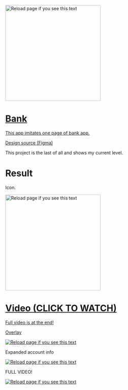 <a href="https://drive.google.com/uc?export=view&id=1ht2m80Y5IsvhutglPvo5f7mnN1qq2tEC"><img src="https://drive.google.com/uc?export=view&id=1ht2m80Y5IsvhutglPvo5f7mnN1qq2tEC" style="width: 300; max-width: 100%; height: auto" title="Reload page if you see this text" />


# Bank

This app imitates one page of bank app.

[Design source (Figma)](https://www.figma.com/file/m62tdxJ26oG1VR7n8VY8pC/BIND-TEST?node-id=0%3A1)

This project is the last of all and shows my current level.


# Result

Icon.

<a href="https://drive.google.com/uc?export=view&id=1sBWp6IYC4RXajkHUGm_n-znjrRQb9S1r"><img src="https://drive.google.com/uc?export=view&id=1sBWp6IYC4RXajkHUGm_n-znjrRQb9S1r" style="width: 300; max-width: 100%; height: auto" title="Reload page if you see this text" />

# Video  (CLICK TO WATCH)
Full video is at the end!

Overlay

[![Reload page if you see this text](https://drive.google.com/uc?export=view&id=10Y1Z-kMiIpH2FSCig9ENibgxs1Dl3jFW)](https://drive.google.com/uc?export=view&id=1pZX2WQHkm77pCZ7EiUat5zbfaqpF9-dm)

Expanded account info

[![Reload page if you see this text](https://drive.google.com/uc?export=view&id=1fNUGNgycoJ4SeLcSh_bd3DXQ5Q9-Jh3K)](https://drive.google.com/uc?export=view&id=1s7M4vXdmAXTRBNc4cU4c595RG6qhXzPg)

FULL VIDEO! 

[![Reload page if you see this text](https://drive.google.com/uc?export=view&id=1kq5kSMKAv9FRB0aquYJ7WP5ZjG7eMZ-Q)](https://drive.google.com/uc?export=view&id=1wU4SkkUDCaNLvJRjeE2wYtGBszZr6mM1)
